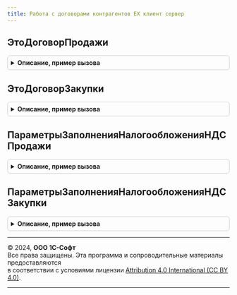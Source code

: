 ```yaml
---
title: Работа с договорами контрагентов ЕХ клиент сервер
---
```



## ЭтоДоговорПродажи
<details style="margin: 1em 0; padding: 0.5em; border: 1px solid #ccc; border-radius: 6px;">

<summary style="font-weight: bold; cursor: pointer;">Описание, пример вызова</summary>

```bsl

// Функция является адаптированным методом Перечисления.ТипыДоговоров.ЭтоДоговорПродажи
Функция ЭтоДоговорПродажи(ВидДоговораУХ) Экспорт
```

Пример вызова
```bsl
Результат = РаботаСДоговорамиКонтрагентовЕХКлиентСервер.ЭтоДоговорПродажи(ВидДоговораУХ) 
```
</details>

## ЭтоДоговорЗакупки
<details style="margin: 1em 0; padding: 0.5em; border: 1px solid #ccc; border-radius: 6px;">

<summary style="font-weight: bold; cursor: pointer;">Описание, пример вызова</summary>

```bsl

// Проверяет, является ли переданный тип договора договором закупки.
//
// Параметры:
//  ТипДоговора - ПеречислениеСсылка.ТипыДоговоров - тип договора, который необходимо проверить.
//
// Возвращаемое значение:
//  Булево - Истина, если тип договора относится к договорам закупки.
//
Функция ЭтоДоговорЗакупки(ВидДоговораУХ) Экспорт
```

Пример вызова
```bsl
Результат = РаботаСДоговорамиКонтрагентовЕХКлиентСервер.ЭтоДоговорЗакупки(ВидДоговораУХ) 
```
</details>

## ПараметрыЗаполненияНалогообложенияНДСПродажи
<details style="margin: 1em 0; padding: 0.5em; border: 1px solid #ccc; border-radius: 6px;">

<summary style="font-weight: bold; cursor: pointer;">Описание, пример вызова</summary>

```bsl

// Возвращает структуру параметров для заполнения налогообложения НДС продажи.
//
// Параметры:
//  Объект - СправочникОбъект.ДоговорыКонтрагентов - договор, по которому необходимо сформировать параметры.
//
// Возвращаемое значение:
//  Структура - Параметры заполнения, описание параметров см. УчетНДСУПКлиентСервер.ПараметрыЗаполненияНалогообложенияНДСПродажи();
//
Функция ПараметрыЗаполненияНалогообложенияНДСПродажи(Объект) Экспорт
```

Пример вызова
```bsl
Результат = РаботаСДоговорамиКонтрагентовЕХКлиентСервер.ПараметрыЗаполненияНалогообложенияНДСПродажи(Объект) 
```
</details>

## ПараметрыЗаполненияНалогообложенияНДСЗакупки
<details style="margin: 1em 0; padding: 0.5em; border: 1px solid #ccc; border-radius: 6px;">

<summary style="font-weight: bold; cursor: pointer;">Описание, пример вызова</summary>

```bsl

// Возвращает структуру параметров для заполнения налогообложения НДС закупки.
//
// Параметры:
//  Объект - СправочникОбъект.ДоговорыКонтрагентов - договор, по которому необходимо сформировать параметры.
//
// Возвращаемое значение:
//  Структура - Параметры заполнения, описание параметров см. УчетНДСУПКлиентСервер.ПараметрыЗаполненияНалогообложенияНДСЗакупки();
//
Функция ПараметрыЗаполненияНалогообложенияНДСЗакупки(Объект) Экспорт
```

Пример вызова
```bsl
Результат = РаботаСДоговорамиКонтрагентовЕХКлиентСервер.ПараметрыЗаполненияНалогообложенияНДСЗакупки(Объект) 
```
</details>

---

© 2024, **ООО 1С-Софт**  
Все права защищены. Эта программа и сопроводительные материалы предоставляются  
в соответствии с условиями лицензии [Attribution 4.0 International (CC BY 4.0)](https://creativecommons.org/licenses/by/4.0/legalcode).

---
